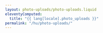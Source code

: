 ```yaml
---
layout: photo-uploads/photo-uploads.liquid
eleventyComputed:
  title: "{{ lang[locale].photo_uploads }}"
permalink: "/hu/photo-uploads/"
---
```

